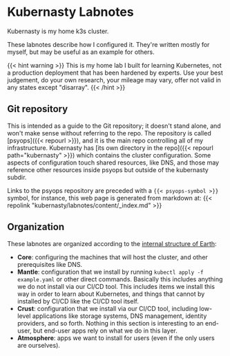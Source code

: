# Kubernasty Labnotes

Kubernasty is my home k3s cluster.

These labnotes describe how I configured it.
They're written mostly for myself,
but may be useful as an example for others.

{{< hint warning >}}
This is my home lab I built for learning Kubernetes,
not a production deployment that has been hardened by experts.
Use your best judgement,
do your own research,
your mileage may vary,
offer not valid in any states except "disarray".
{{< /hint >}}

## Git repository

This is intended as a guide to the Git repository;
it doesn't stand alone, and won't make sense without referring to the repo.
The repository is called [psyops]({{< repourl >}}),
and it is the main repo controlling all of my infrastructure.
Kubernasty has [its own directory in the repo]({{< repourl path="kubernasty" >}})
which contains the cluster configuration.
Some aspects of configuration touch shared resources, like DNS,
and those may reference other resources inside psyops but outside of the kubernasty subdir.

Links to the psyops repository are preceded with a `{{< psyops-symbol >}}` symbol,
for instance, this web page is generated from markdown at:
{{< repolink "kubernasty/labnotes/content/_index.md" >}}

## Organization

These labnotes are organized according to the
[internal structure of Earth](https://en.wikipedia.org/wiki/Internal_structure_of_Earth):

* **Core**:
  configuring the machines that will host the cluster,
  and other prerequisites like DNS.
* **Mantle**:
  configuration that we install by running `kubectl apply -f example.yaml`
  or other direct commands.
  Basically this includes anything we do not install via our CI/CD tool.
  This includes items we install this way in order to learn about Kubernetes,
  and things that cannot by installed by CI/CD like the CI/CD tool itself.
* **Crust**:
  configuration that we install via our CI/CD tool,
  including low-level applications like
  storage systems, DNS management, identity providers, and so forth.
  Nothing in this section is interesting to an end-user,
  but end-user apps rely on what we do in this layer.
* **Atmosphere**:
  apps we want to install for users
  (even if the only users are ourselves).
